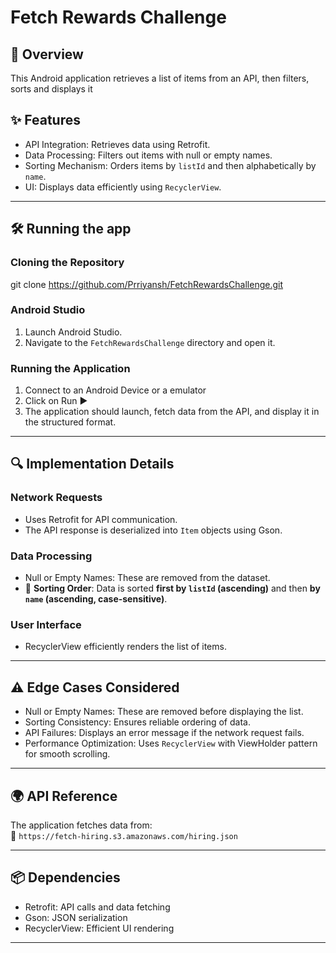 #  Fetch Rewards Challenge

## 📌 Overview
This Android application retrieves a list of items from an API, then filters, sorts and displays it 

## ✨ Features
-  API Integration: Retrieves data using Retrofit.  
-  Data Processing: Filters out items with null or empty names.  
-  Sorting Mechanism: Orders items by `listId` and then alphabetically by `name`.  
-  UI: Displays data efficiently using `RecyclerView`.  

---

## 🛠 Running the app

### Cloning the Repository
git clone https://github.com/Prriyansh/FetchRewardsChallenge.git

### Android Studio
1. Launch Android Studio.
3. Navigate to the `FetchRewardsChallenge` directory and open it.  

###  Running the Application
1. Connect to an Android Device or a emulator
2. Click on Run ▶ 
3. The application should launch, fetch data from the API, and display it in the structured format.  

---

## 🔍 Implementation Details

### Network Requests
- Uses Retrofit for API communication.  
- The API response is deserialized into `Item` objects using Gson.  

### Data Processing
-  Null or Empty Names: These are removed from the dataset.  
- 📌 **Sorting Order**: Data is sorted **first by `listId` (ascending)** and then **by `name` (ascending, case-sensitive)**.  

### User Interface
- RecyclerView efficiently renders the list of items.  

---

## ⚠️ Edge Cases Considered
- Null or Empty Names: These are removed before displaying the list.  
- Sorting Consistency: Ensures reliable ordering of data.  
- API Failures: Displays an error message if the network request fails.  
- Performance Optimization: Uses `RecyclerView` with ViewHolder pattern for smooth scrolling.  

---

## 🌍 API Reference
The application fetches data from:  
🔗 `https://fetch-hiring.s3.amazonaws.com/hiring.json`

---

## 📦 Dependencies
- Retrofit: API calls and data fetching  
- Gson: JSON serialization
- RecyclerView: Efficient UI rendering  

---
